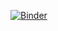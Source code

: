 [![Binder](https://mybinder.org/badge_logo.svg)](https://mybinder.org/v2/gh/PyladiesAqp/Taller1/tree/master/Taller%201%20Python_LaSalle/master)
